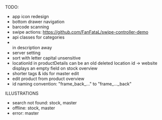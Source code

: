 
TODO:
- app icon redesign
- bottom drawer navigation
- barcode scanning
- swipe actions: https://github.com/FanFataL/swipe-controller-demo
- api classes for categories
- <br> in description away
- server setting
- sort with letter capital unsensitive
- locationId in productDetails can be an old deleted location id -> website displays an empty field on stock overview
- shorter tags & ids for master edit
- edit product from product overview
- id naming convention: "frame_back_..." to "frame_..._back"


ILLUSTRATIONS
- search not found: stock, master
- offline: stock, master
- error: master